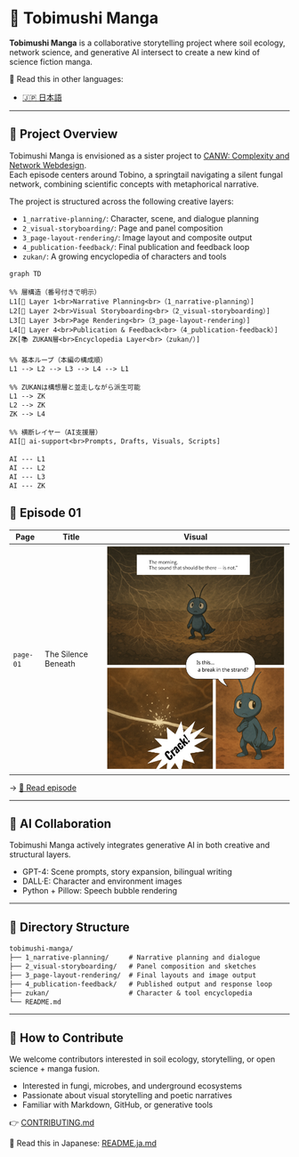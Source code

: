 # 🦠 Tobimushi Manga

**Tobimushi Manga** is a collaborative storytelling project where soil ecology, network science, and generative AI intersect to create a new kind of science fiction manga.

📘 Read this in other languages:

- [🇯🇵 日本語](./README_ja.md)

---

## 🌿 Project Overview

Tobimushi Manga is envisioned as a sister project to [CANW: Complexity and Network Webdesign](https://github.com/satoshi-create/complexity-and-network-webdesign).  
Each episode centers around Tobino, a springtail navigating a silent fungal network, combining scientific concepts with metaphorical narrative.

The project is structured across the following creative layers:

- `1_narrative-planning/`: Character, scene, and dialogue planning
- `2_visual-storyboarding/`: Page and panel composition
- `3_page-layout-rendering/`: Image layout and composite output
- `4_publication-feedback/`: Final publication and feedback loop
- `zukan/`: A growing encyclopedia of characters and tools

```mermaid
graph TD

%% 層構造（番号付きで明示）
L1[🧠 Layer 1<br>Narrative Planning<br>（1_narrative-planning）]
L2[🎨 Layer 2<br>Visual Storyboarding<br>（2_visual-storyboarding）]
L3[📄 Layer 3<br>Page Rendering<br>（3_page-layout-rendering）]
L4[🌱 Layer 4<br>Publication & Feedback<br>（4_publication-feedback）]
ZK[📚 ZUKAN層<br>Encyclopedia Layer<br>（zukan/）]

%% 基本ループ（本編の構成順）
L1 --> L2 --> L3 --> L4 --> L1

%% ZUKANは構想層と並走しながら派生可能
L1 --> ZK
L2 --> ZK
ZK --> L4

%% 横断レイヤー（AI支援層）
AI[🤖 ai-support<br>Prompts, Drafts, Visuals, Scripts]

AI --- L1
AI --- L2
AI --- L3
AI --- ZK

```


## 📖 Episode 01

| Page | Title | Visual |
|------|----------------------|--------|
| `page-01` | The Silence Beneath | ![page](./4_publication-feedback/page-01-final_en.png) |

→ [📘 Read episode](./4_publication-feedback/episode-01.md)

---

## 🤖 AI Collaboration

Tobimushi Manga actively integrates generative AI in both creative and structural layers.

- GPT-4: Scene prompts, story expansion, bilingual writing
- DALL·E: Character and environment images
- Python + Pillow: Speech bubble rendering

---

## 📂 Directory Structure

```
tobimushi-manga/
├── 1_narrative-planning/     # Narrative planning and dialogue
├── 2_visual-storyboarding/   # Panel composition and sketches
├── 3_page-layout-rendering/  # Final layouts and image output
├── 4_publication-feedback/   # Published output and response loop
├── zukan/                    # Character & tool encyclopedia
└── README.md
```

---

## 🌱 How to Contribute

We welcome contributors interested in soil ecology, storytelling, or open science + manga fusion.

- Interested in fungi, microbes, and underground ecosystems
- Passionate about visual storytelling and poetic narratives
- Familiar with Markdown, GitHub, or generative tools

👉 [CONTRIBUTING.md](./CONTRIBUTING.md)

📘 Read this in Japanese: [README.ja.md](./README.ja.md)
